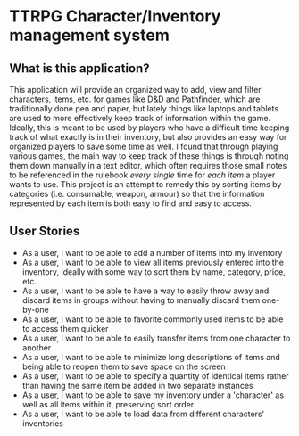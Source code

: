 # TTRPG Character/Inventory management system

## What is this application?
This application will provide an organized way to add, view and filter characters, items, etc. for games like D&D and Pathfinder, which are traditionally done pen and paper, but lately things like laptops and tablets are used to more effectively keep track of information within the game. Ideally, this is meant to be used by players who have a difficult time keeping track of what exactly is in their inventory, but also provides an easy way for organized players to save some time as well. I found that through playing various games, the main way to keep track of these things is through noting them down manually in a text editor, which often requires those small notes to be referenced in the rulebook *every single* time for *each item* a player wants to use. This project is an attempt to remedy this by sorting items by categories (i.e. consumable, weapon, armour) so that the information represented by each item is both easy to find and easy to access.

## User Stories
- As a user, I want to be able to add a number of items into my inventory
- As a user, I want to be able to view all items previously entered into the inventory, ideally with some way to sort them by name, category, price, etc.
- As a user, I want to be able to have a way to easily throw away and discard items in groups without having to manually discard them one-by-one
- As a user, I want to be able to favorite commonly used items to be able to access them quicker
- As a user, I want to be able to easily transfer items from one character to another
- As a user, I want to be able to minimize long descriptions of items and being able to reopen them to save space on the screen
- As a user, I want to be able to specify a quantity of identical items rather than having the same item be added in two separate instances
- As a user, I want to be able to save my inventory under a 'character' as well as all items within it, preserving sort order
- As a user, I want to be able to load data from different characters' inventories
